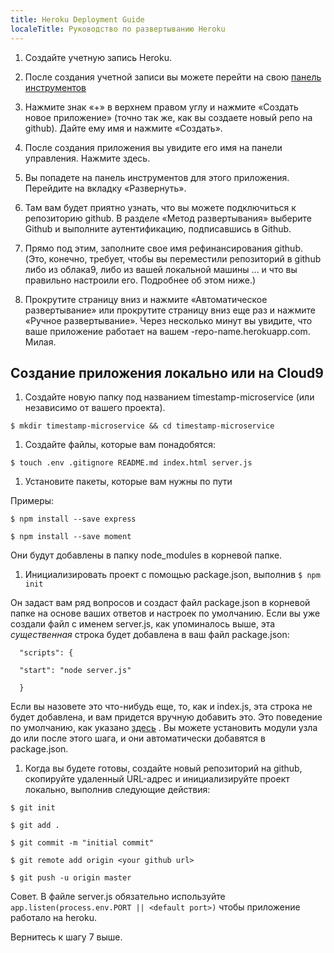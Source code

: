 ```yaml
---
title: Heroku Deployment Guide
localeTitle: Руководство по развертыванию Heroku
---
```

1.  Создайте учетную запись Heroku.
    
2.  После создания учетной записи вы можете перейти на свою [панель инструментов](https://dashboard.heroku.com/apps)
    
3.  Нажмите знак «+» в верхнем правом углу и нажмите «Создать новое приложение» (точно так же, как вы создаете новый репо на github). Дайте ему имя и нажмите «Создать».
    
4.  После создания приложения вы увидите его имя на панели управления. Нажмите здесь.
    
5.  Вы попадете на панель инструментов для этого приложения. Перейдите на вкладку «Развернуть».
    
6.  Там вам будет приятно узнать, что вы можете подключиться к репозиторию github. В разделе «Метод развертывания» выберите Github и выполните аутентификацию, подписавшись в Github.
    
7.  Прямо под этим, заполните свое имя рефинансирования github. (Это, конечно, требует, чтобы вы переместили репозиторий в github либо из облака9, либо из вашей локальной машины ... и что вы правильно настроили его. Подробнее об этом ниже.)
    
8.  Прокрутите страницу вниз и нажмите «Автоматическое развертывание» или прокрутите страницу вниз еще раз и нажмите «Ручное развертывание». Через несколько минут вы увидите, что ваше приложение работает на вашем -repo-name.herokuapp.com. Милая.
    

## Создание приложения локально или на Cloud9

1.  Создайте новую папку под названием timestamp-microservice (или независимо от вашего проекта).

`$ mkdir timestamp-microservice && cd timestamp-microservice`

1.  Создайте файлы, которые вам понадобятся:

`$ touch .env .gitignore README.md index.html server.js`

1.  Установите пакеты, которые вам нужны по пути

Примеры:

`$ npm install --save express`

`$ npm install --save moment`

Они будут добавлены в папку node\_modules в корневой папке.

1.  Инициализировать проект с помощью package.json, выполнив `$ npm init`

Он задаст вам ряд вопросов и создаст файл package.json в корневой папке на основе ваших ответов и настроек по умолчанию. Если вы уже создали файл с именем server.js, как упоминалось выше, эта _существенная_ строка будет добавлена ​​в ваш файл package.json:
```
  "scripts": { 
 
  "start": "node server.js" 
 
  } 
```

Если вы назовете это что-нибудь еще, то, как и index.js, эта строка не будет добавлена, и вам придется вручную добавить это. Это поведение по умолчанию, как указано [здесь](https://docs.npmjs.com/files/package.json#default-values) . Вы можете установить модули узла до или после этого шага, и они автоматически добавятся в package.json.

1.  Когда вы будете готовы, создайте новый репозиторий на github, скопируйте удаленный URL-адрес и инициализируйте проект локально, выполнив следующие действия:

`$ git init`

`$ git add .`

`$ git commit -m "initial commit"`

`$ git remote add origin <your github url>`

`$ git push -u origin master`

Совет. В файле server.js обязательно используйте `app.listen(process.env.PORT || <default port>)` чтобы приложение работало на heroku.

Вернитесь к шагу 7 выше.